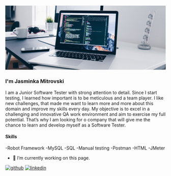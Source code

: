 ![Software Tester](christopher-gower-m_HRfLhgABo-unsplash.jpg)

### I'm Jasminka Mitrovski


I am a Junior Software Tester with strong attention to detail. 
Since I start testing, I learned how important is to be meticulous and a team player. 
I like new challenges, that made me want to learn more and more about this domain and improve my skills every day. 
My objective is to excel in a challenging and innovative QA work environment and aim to exercise my full potential. 
That’s why I am looking for o company that will give me the chance to learn and develop myself as a Software Tester.

#### Skills
-Robot Framework 
-MySQL 
-SQL
-Manual testing 
-Postman 
-HTML 
-JMeter




- 🔭 I’m currently working on this page. 







[<img src='https://cdn.jsdelivr.net/npm/simple-icons@3.0.1/icons/github.svg' alt='github' height='40'>](https://github.com/Jasminka91)  [<img src='https://cdn.jsdelivr.net/npm/simple-icons@3.0.1/icons/linkedin.svg' alt='linkedin' height='40'>](https://www.linkedin.com/in/https://www.linkedin.com/in/jasminka-mitrovski-31032a26b//)  





